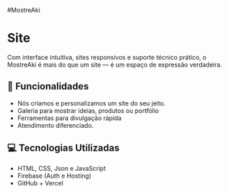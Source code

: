 #MostreAki
# Site
Com interface intuitiva, sites responsivos e suporte técnico prático, o MostreAki é mais do que um site — é um espaço de expressão verdadeira.

## 🚀 Funcionalidades
- Nós criamos e personalizamos um site do seu jeito.
- Galeria para mostrar ideias, produtos ou portfólio
- Ferramentas para divulgação rápida
- Atendimento diferenciado.

## 💻 Tecnologias Utilizadas
- HTML, CSS, Json e JavaScript
- Firebase (Auth e Hosting)
- GitHub + Vercel
